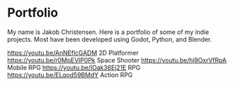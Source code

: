 # Portfolio
My name is Jakob Christensen. Here is a portfolio of some of my indie projects. Most have been developed using Godot, Python, and Blender.

https://youtu.be/AnNEflcGADM 2D Platformer
https://youtu.be/r0MpEVIP0Pk Space Shooter
https://youtu.be/hj9OxrVfRpA Mobile RPG
https://youtu.be/IOak36Ej21E RPG
https://youtu.be/ELqod59BMdY Action RPG
